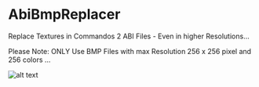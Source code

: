 # AbiBmpReplacer
Replace Textures in Commandos 2 ABI Files - Even in higher Resolutions...

Please Note: ONLY Use BMP Files with max Resolution 256 x 256 pixel and 256 colors ...

![alt text](https://burncycle.de/share/screenshot_abi_replacer.png)

